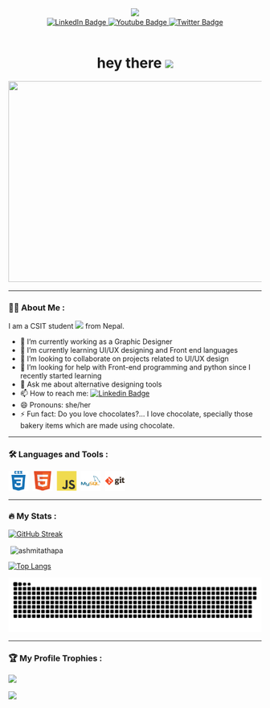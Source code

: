<!-- 
**magarashmita/magarashmita** is a ✨ _special_ ✨ repository because its `README.md` (this file) appears on your GitHub profile.
 -->

 <div id="header" align="center">
  <img src="https://media0.giphy.com/media/5rT8xqVLpB6S6Ej89o/giphy.gif" width="100"/>
</div>

<div id="badges" align="center">
  <a href="https://www.linkedin.com/in/ashmita-thapa-524476155/">
    <img src="https://img.shields.io/badge/LinkedIn-blue?style=for-the-badge&logo=linkedin&logoColor=white" alt="LinkedIn Badge"/>
  </a>
  <a href="https://www.instagram.com/asmitathapamagar/">
    <img src="https://img.shields.io/badge/Instagram-red?style=for-the-badge&logo=instagram&logoColor=white" alt="Youtube Badge"/>
  </a>
  <a href="https://www.facebook.com/asmita.thapa.96995/">
    <img src="https://img.shields.io/badge/Facebook-blue?style=for-the-badge&logo=facebook&logoColor=white" alt="Twitter Badge"/>
  </a>
</div>

<div id="views" align="center">
  <img src="https://komarev.com/ghpvc/?username=magarashmita&style=flat-square&color=blue" alt=""/>
</div>

<h1 align="center">
  hey there
  <img src="https://media.giphy.com/media/hvRJCLFzcasrR4ia7z/giphy.gif" width="30px"/>
</h1>

<div align="center">
  <img src="https://media2.giphy.com/media/hpXdHPfFI5wTABdDx9/giphy.gif?cid=ecf05e47wrsedm6d1ot87p0byt27w7lii8ohrbyc24by0xqk&rid=giphy.gif&ct=g" width="600" height="400"/>
</div>

---

### :woman_technologist: About Me :

I am a CSIT student <img src="https://media.giphy.com/media/WUlplcMpOCEmTGBtBW/giphy.gif" width="30"> from Nepal.

- 🔭 I’m currently working as a Graphic Designer
- 🌱 I’m currently learning UI/UX designing and Front end languages
- 👯 I’m looking to collaborate on projects related to UI/UX design
- 🤔 I’m looking for help with Front-end programming and python since I recently started learning
- 💬 Ask me about alternative designing tools
- 📫 How to reach me: [![Linkedin Badge](https://img.shields.io/badge/-ashmitathapa-blue?style=flat&logo=Linkedin&logoColor=white)](https://www.linkedin.com/in/ashmita-thapa-524476155/)
- 😄 Pronouns: she/her
- ⚡ Fun fact: Do you love chocolates?... I love chocolate, specially those bakery items which are made using chocolate.

---

### :hammer_and_wrench: Languages and Tools :
<div>
  <img src="https://github.com/devicons/devicon/blob/master/icons/css3/css3-plain-wordmark.svg"  title="CSS3" alt="CSS" width="40" height="40"/>&nbsp;
  <img src="https://github.com/devicons/devicon/blob/master/icons/html5/html5-original.svg" title="HTML5" alt="HTML" width="40" height="40"/>&nbsp;
  <img src="https://github.com/devicons/devicon/blob/master/icons/javascript/javascript-original.svg" title="JavaScript" alt="JavaScript" width="40" height="40"/>&nbsp;
  <img src="https://github.com/devicons/devicon/blob/master/icons/mysql/mysql-original-wordmark.svg" title="MySQL"  alt="MySQL" width="40" height="40"/>&nbsp;
  <img src="https://github.com/devicons/devicon/blob/master/icons/git/git-original-wordmark.svg" title="Git" **alt="Git" width="40" height="40"/>
</div>


---

### :fire: My Stats :
[![GitHub Streak](http://github-readme-streak-stats.herokuapp.com?user=magarashmita&theme=omni)](https://git.io/streak-stats)

<p>&nbsp;<img align="center" src="https://github-readme-stats.vercel.app/api?username=magarashmita&show_icons=true&theme=omni&locale=en" alt="ashmitathapa" /></p>

[![Top Langs](https://github-readme-stats.vercel.app/api/top-langs/?username=magarashmita&layout=compact&theme=vision-friendly-dark)](https://github.com/anuraghazra/github-readme-stats)

<p><img src="https://github.com/sandipsky/sandipsky/blob/output/github-contribution-grid-snake.svg"></p>

---

### 🏆 My Profile Trophies :
<img src="https://media.giphy.com/media/QaMcXSekUWx7aogAUr/giphy.gif" width="30" />&nbsp;<br>
<p><img src="https://github-profile-trophy.vercel.app/?username=magarashmita&theme=omni&no-bg=true" /></p>

